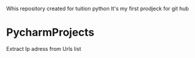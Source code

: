 Whis repository created for tuition python
It's my first prodjeck for git hub
# PycharmProjects
Extract Ip adress from Urls list
